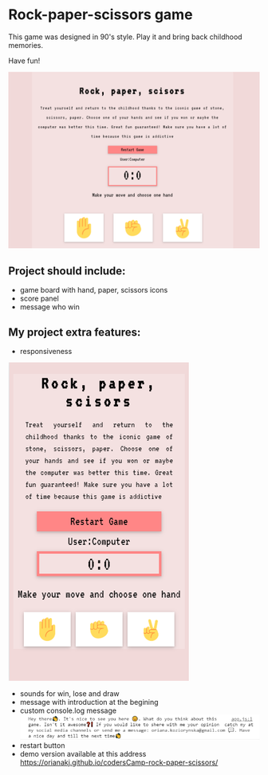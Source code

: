 # Rock-paper-scissors game 
This game was designed in 90's style. Play it and bring back childhood memories.

Have fun! 

![Game screenshot](github/gameBoard-desctop.png)

## Project should include:
- game board with hand, paper, scissors icons
- score panel
- message who win

## My project extra features:
- responsiveness

![Game mobile version](github/gameBoard-mobile.png)
- sounds for win, lose and draw
- message with introduction at the begining
- custom console.log message
![Game custom message](github/console.png)
- restart button
- demo version available at this address
https://orianakj.github.io/codersCamp-rock-paper-scissors/
